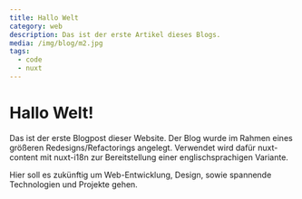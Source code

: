 ```yaml
---
title: Hallo Welt
category: web
description: Das ist der erste Artikel dieses Blogs.
media: /img/blog/m2.jpg
tags:
  - code
  - nuxt
---
```


# Hallo Welt!

Das ist der erste Blogpost dieser Website. Der Blog wurde im Rahmen eines größeren Redesigns/Refactorings angelegt. Verwendet wird dafür nuxt-content mit nuxt-i18n zur Bereitstellung einer englischsprachigen Variante.

Hier soll es zukünftig um Web-Entwicklung, Design, sowie spannende Technologien und Projekte gehen. 
